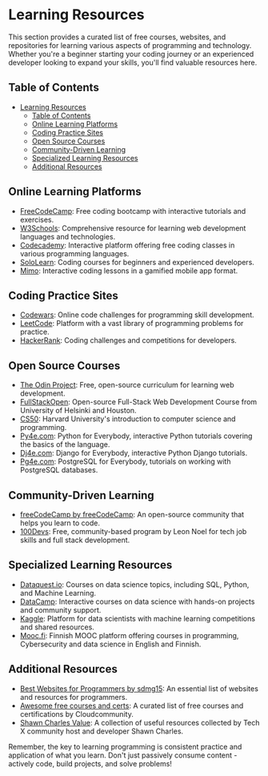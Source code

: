 # Learning Resources

This section provides a curated list of free courses, websites, and repositories for learning various aspects of programming and technology. Whether you're a beginner starting your coding journey or an experienced developer looking to expand your skills, you'll find valuable resources here.

## Table of Contents
- [Learning Resources](#learning-resources)
  - [Table of Contents](#table-of-contents)
  - [Online Learning Platforms](#online-learning-platforms)
  - [Coding Practice Sites](#coding-practice-sites)
  - [Open Source Courses](#open-source-courses)
  - [Community-Driven Learning](#community-driven-learning)
  - [Specialized Learning Resources](#specialized-learning-resources)
  - [Additional Resources](#additional-resources)

## Online Learning Platforms

- [FreeCodeCamp](https://www.freecodecamp.org/): Free coding bootcamp with interactive tutorials and exercises.
- [W3Schools](https://www.w3schools.com/): Comprehensive resource for learning web development languages and technologies.
- [Codecademy](https://www.codecademy.com/): Interactive platform offering free coding classes in various programming languages.
- [SoloLearn](https://www.sololearn.com/en/): Coding courses for beginners and experienced developers.
- [Mimo](https://mimo.org/): Interactive coding lessons in a gamified mobile app format.

## Coding Practice Sites

- [Codewars](https://www.codewars.com/): Online code challenges for programming skill development.
- [LeetCode](https://leetcode.com/): Platform with a vast library of programming problems for practice.
- [HackerRank](https://www.hackerrank.com/): Coding challenges and competitions for developers.

## Open Source Courses

- [The Odin Project](https://www.theodinproject.com/): Free, open-source curriculum for learning web development.
- [FullStackOpen](https://fullstackopen.com/en/): Open-source Full-Stack Web Development Course from University of Helsinki and Houston.
- [CS50](https://cs50.harvard.edu/x/): Harvard University's introduction to computer science and programming.
- [Py4e.com](https://www.py4e.com/): Python for Everybody, interactive Python tutorials covering the basics of the language.
- [Dj4e.com](https://www.dj4e.com/): Django for Everybody, interactive Python Django tutorials.
- [Pg4e.com](https://www.pg4e.com/): PostgreSQL for Everybody, tutorials on working with PostgreSQL databases.

## Community-Driven Learning

- [freeCodeCamp by freeCodeCamp](https://github.com/freeCodeCamp/freeCodeCamp): An open-source community that helps you learn to code.
- [100Devs](https://leonnoel.com/100devs/): Free, community-based program by Leon Noel for tech job skills and full stack development.

## Specialized Learning Resources

- [Dataquest.io](https://www.dataquest.io/): Courses on data science topics, including SQL, Python, and Machine Learning.
- [DataCamp](https://www.datacamp.com/): Interactive courses on data science with hands-on projects and community support.
- [Kaggle](https://www.kaggle.com/): Platform for data scientists with machine learning competitions and shared resources.
- [Mooc.fi](https://www.mooc.fi/en/study-modules/): Finnish MOOC platform offering courses in programming, Cybersecurity and data science in English and Finnish.

## Additional Resources

- [Best Websites for Programmers by sdmg15](https://github.com/sdmg15/Best-websites-a-programmer-should-visit): An essential list of websites and resources for programmers.
- [Awesome free courses and certs](https://github.com/cloudcommunity/Free-Certifications): A curated list of free courses and certifications by Cloudcommunity.
- [Shawn Charles Value](https://shawncharles.com/value): A collection of useful resources collected by Tech X community host and developer Shawn Charles.

Remember, the key to learning programming is consistent practice and application of what you learn. Don't just passively consume content - actively code, build projects, and solve problems!